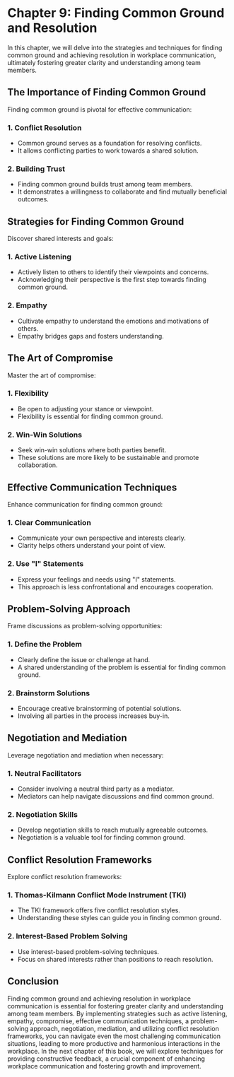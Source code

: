 Chapter 9: Finding Common Ground and Resolution
===============================================

In this chapter, we will delve into the strategies and techniques for finding common ground and achieving resolution in workplace communication, ultimately fostering greater clarity and understanding among team members.

The Importance of Finding Common Ground
---------------------------------------

Finding common ground is pivotal for effective communication:

### **1. Conflict Resolution**

* Common ground serves as a foundation for resolving conflicts.
* It allows conflicting parties to work towards a shared solution.

### **2. Building Trust**

* Finding common ground builds trust among team members.
* It demonstrates a willingness to collaborate and find mutually beneficial outcomes.

Strategies for Finding Common Ground
------------------------------------

Discover shared interests and goals:

### **1. Active Listening**

* Actively listen to others to identify their viewpoints and concerns.
* Acknowledging their perspective is the first step towards finding common ground.

### **2. Empathy**

* Cultivate empathy to understand the emotions and motivations of others.
* Empathy bridges gaps and fosters understanding.

The Art of Compromise
---------------------

Master the art of compromise:

### **1. Flexibility**

* Be open to adjusting your stance or viewpoint.
* Flexibility is essential for finding common ground.

### **2. Win-Win Solutions**

* Seek win-win solutions where both parties benefit.
* These solutions are more likely to be sustainable and promote collaboration.

Effective Communication Techniques
----------------------------------

Enhance communication for finding common ground:

### **1. Clear Communication**

* Communicate your own perspective and interests clearly.
* Clarity helps others understand your point of view.

### **2. Use "I" Statements**

* Express your feelings and needs using "I" statements.
* This approach is less confrontational and encourages cooperation.

Problem-Solving Approach
------------------------

Frame discussions as problem-solving opportunities:

### **1. Define the Problem**

* Clearly define the issue or challenge at hand.
* A shared understanding of the problem is essential for finding common ground.

### **2. Brainstorm Solutions**

* Encourage creative brainstorming of potential solutions.
* Involving all parties in the process increases buy-in.

Negotiation and Mediation
-------------------------

Leverage negotiation and mediation when necessary:

### **1. Neutral Facilitators**

* Consider involving a neutral third party as a mediator.
* Mediators can help navigate discussions and find common ground.

### **2. Negotiation Skills**

* Develop negotiation skills to reach mutually agreeable outcomes.
* Negotiation is a valuable tool for finding common ground.

Conflict Resolution Frameworks
------------------------------

Explore conflict resolution frameworks:

### **1. Thomas-Kilmann Conflict Mode Instrument (TKI)**

* The TKI framework offers five conflict resolution styles.
* Understanding these styles can guide you in finding common ground.

### **2. Interest-Based Problem Solving**

* Use interest-based problem-solving techniques.
* Focus on shared interests rather than positions to reach resolution.

Conclusion
----------

Finding common ground and achieving resolution in workplace communication is essential for fostering greater clarity and understanding among team members. By implementing strategies such as active listening, empathy, compromise, effective communication techniques, a problem-solving approach, negotiation, mediation, and utilizing conflict resolution frameworks, you can navigate even the most challenging communication situations, leading to more productive and harmonious interactions in the workplace. In the next chapter of this book, we will explore techniques for providing constructive feedback, a crucial component of enhancing workplace communication and fostering growth and improvement.
